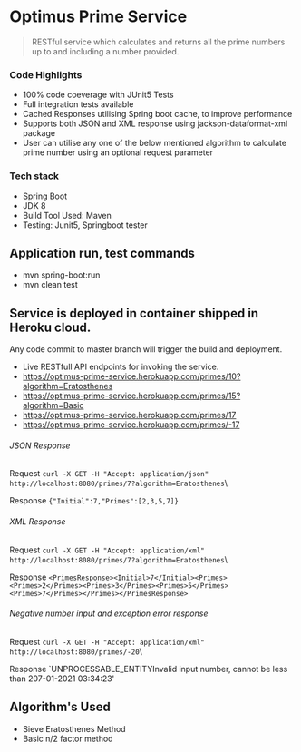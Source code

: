 # Optimus Prime Service
> RESTful service which calculates and returns all the prime numbers up to and including a number provided.

### Code Highlights
* 100% code coeverage with JUnit5 Tests
* Full integration tests available
* Cached Responses utilising Spring boot cache, to improve performance
* Supports both JSON and XML response using jackson-dataformat-xml package
* User can utilise any one of the below mentioned algorithm to calculate prime number using
 an optional request parameter

### Tech stack
* Spring Boot
* JDK 8
* Build Tool Used: Maven
* Testing: Junit5, Springboot tester

## Application run, test commands
* mvn spring-boot:run
* mvn clean test

## Service is deployed in container shipped in Heroku cloud.
Any code commit to master branch will trigger the build and deployment.

* Live RESTfull API endpoints for invoking the service.
* https://optimus-prime-service.herokuapp.com/primes/10?algorithm=Eratosthenes
* https://optimus-prime-service.herokuapp.com/primes/15?algorithm=Basic
* https://optimus-prime-service.herokuapp.com/primes/17
* https://optimus-prime-service.herokuapp.com/primes/-17

###### JSON Response

Request `curl -X GET -H "Accept: application/json" http://localhost:8080/primes/7?algorithm=Eratosthenes`\

Response `{"Initial":7,"Primes":[2,3,5,7]}`


###### XML Response

Request `curl -X GET -H "Accept: application/xml" http://localhost:8080/primes/7?algorithm=Eratosthenes`\

Response `<PrimesResponse><Initial>7</Initial><Primes><Primes>2</Primes><Primes>3</Primes><Primes>5</Primes><Primes>7</Primes></Primes></PrimesResponse>`


###### Negative number input and exception error response

Request `curl -X GET -H "Accept: application/xml" http://localhost:8080/primes/-20`\

Response `<ApiErrorMessage><status>UNPROCESSABLE_ENTITY</status><message>Invalid input number, cannot be less than 2</message><timestamp>07-01-2021 03:34:23</timestamp></ApiErrorMessage>'

## Algorithm's Used
* Sieve Eratosthenes Method
* Basic n/2 factor method
